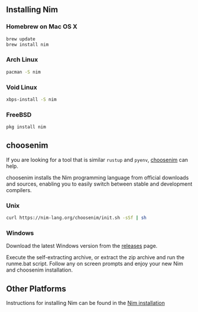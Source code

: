 ## Installing Nim

### Homebrew on Mac OS X

```bash
brew update
brew install nim
```

### Arch Linux

```bash
pacman -S nim
```

### Void Linux

```bash
xbps-install -S nim
```

### FreeBSD

```bash
pkg install nim
```

## choosenim
If you are looking for a tool that is similar `rustup` and `pyenv`, [choosenim](https://github.com/dom96/choosenim) can help.

choosenim installs the Nim programming language from official downloads and sources, enabling you to easily switch between stable and development compilers.

### Unix

```bash
curl https://nim-lang.org/choosenim/init.sh -sSf | sh
```

### Windows

Download the latest Windows version from the [releases](https://github.com/dom96/choosenim/releases) page.

Execute the self-extracting archive, or extract the zip archive and run the runme.bat script. Follow any on screen prompts and enjoy your new Nim and choosenim installation.

## Other Platforms

Instructions for installing Nim can be found in the [Nim installation](https://nim-lang.org/install.html)

